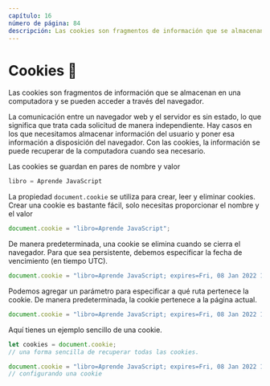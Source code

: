 ```yaml
---
capítulo: 16
número de página: 84
descripción: Las cookies son fragmentos de información que se almacenan en una computadora y se pueden acceder a través del navegador.
---
```


# Cookies 🍪

Las cookies son fragmentos de información que se almacenan en una computadora y se pueden acceder a través del navegador.

La comunicación entre un navegador web y el servidor es sin estado, lo que significa que trata cada solicitud de manera independiente. Hay casos en los que necesitamos almacenar información del usuario y poner esa información a disposición del navegador. Con las cookies, la información se puede recuperar de la computadora cuando sea necesario.

Las cookies se guardan en pares de nombre y valor

```javascript
libro = Aprende JavaScript
```

La propiedad `document.cookie` se utiliza para crear, leer y eliminar cookies. Crear una cookie es bastante fácil, solo necesitas proporcionar el nombre y el valor

```javascript
document.cookie = "libro=Aprende JavaScript";
```

De manera predeterminada, una cookie se elimina cuando se cierra el navegador. Para que sea persistente, debemos especificar la fecha de vencimiento (en tiempo UTC).

```javascript
document.cookie = "libro=Aprende JavaScript; expires=Fri, 08 Jan 2022 12:00:00 UTC";
```

Podemos agregar un parámetro para especificar a qué ruta pertenece la cookie. De manera predeterminada, la cookie pertenece a la página actual.

```javascript
document.cookie = "libro=Aprende JavaScript; expires=Fri, 08 Jan 2022 12:00:00 UTC; path=/";
```

Aquí tienes un ejemplo sencillo de una cookie.

```javascript
let cookies = document.cookie;
// una forma sencilla de recuperar todas las cookies.

document.cookie = "libro=Aprende JavaScript; expires=Fri, 08 Jan 2022 12:00:00 UTC; path=/";
// configurando una cookie
```
